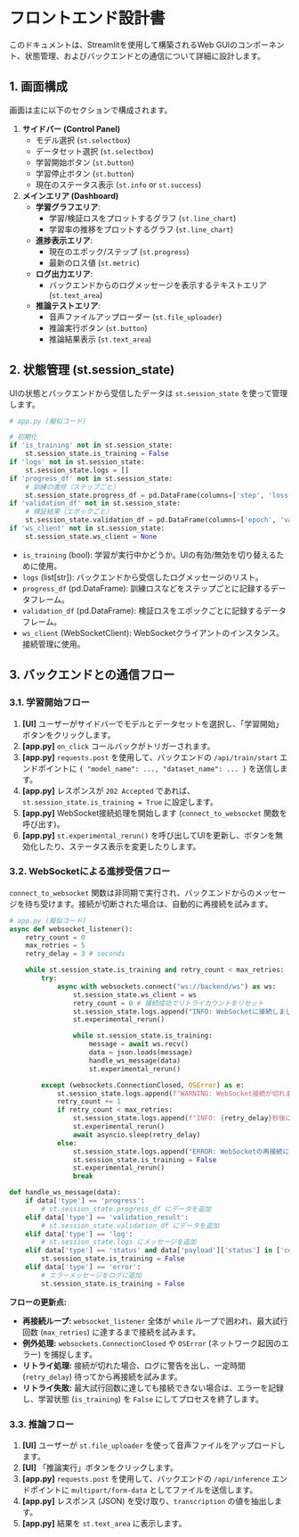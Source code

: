 # フロントエンド設計書

このドキュメントは、Streamlitを使用して構築されるWeb GUIのコンポーネント、状態管理、およびバックエンドとの通信について詳細に設計します。

## 1. 画面構成

画面は主に以下のセクションで構成されます。

1.  **サイドバー (Control Panel)**
    -   モデル選択 (`st.selectbox`)
    -   データセット選択 (`st.selectbox`)
    -   学習開始ボタン (`st.button`)
    -   学習停止ボタン (`st.button`)
    -   現在のステータス表示 (`st.info` or `st.success`)
2.  **メインエリア (Dashboard)**
    -   **学習グラフエリア**:
        -   学習/検証ロスをプロットするグラフ (`st.line_chart`)
        -   学習率の推移をプロットするグラフ (`st.line_chart`)
    -   **進捗表示エリア**:
        -   現在のエポック/ステップ (`st.progress`)
        -   最新のロス値 (`st.metric`)
    -   **ログ出力エリア**:
        -   バックエンドからのログメッセージを表示するテキストエリア (`st.text_area`)
    -   **推論テストエリア**:
        -   音声ファイルアップローダー (`st.file_uploader`)
        -   推論実行ボタン (`st.button`)
        -   推論結果表示 (`st.text_area`)

## 2. 状態管理 (st.session_state)

UIの状態とバックエンドから受信したデータは `st.session_state` を使って管理します。

```python
# app.py (擬似コード)

# 初期化
if 'is_training' not in st.session_state:
    st.session_state.is_training = False
if 'logs' not in st.session_state:
    st.session_state.logs = []
if 'progress_df' not in st.session_state:
    # 訓練の進捗（ステップごと）
    st.session_state.progress_df = pd.DataFrame(columns=['step', 'loss', 'lr', 'epoch'])
if 'validation_df' not in st.session_state:
    # 検証結果（エポックごと）
    st.session_state.validation_df = pd.DataFrame(columns=['epoch', 'val_loss'])
if 'ws_client' not in st.session_state:
    st.session_state.ws_client = None
```

-   `is_training` (bool): 学習が実行中かどうか。UIの有効/無効を切り替えるために使用。
-   `logs` (list[str]): バックエンドから受信したログメッセージのリスト。
-   `progress_df` (pd.DataFrame): 訓練ロスなどをステップごとに記録するデータフレーム。
-   `validation_df` (pd.DataFrame): 検証ロスをエポックごとに記録するデータフレーム。
-   `ws_client` (WebSocketClient): WebSocketクライアントのインスタンス。接続管理に使用。

## 3. バックエンドとの通信フロー

### 3.1. 学習開始フロー

1.  **[UI]** ユーザーがサイドバーでモデルとデータセットを選択し、「学習開始」ボタンをクリックします。
2.  **[app.py]** `on_click` コールバックがトリガーされます。
3.  **[app.py]** `requests.post` を使用して、バックエンドの `/api/train/start` エンドポイントに `{ "model_name": ..., "dataset_name": ... }` を送信します。
4.  **[app.py]** レスポンスが `202 Accepted` であれば、`st.session_state.is_training = True` に設定します。
5.  **[app.py]** WebSocket接続処理を開始します (`connect_to_websocket` 関数を呼び出す)。
6.  **[app.py]** `st.experimental_rerun()` を呼び出してUIを更新し、ボタンを無効化したり、ステータス表示を変更したりします。

### 3.2. WebSocketによる進捗受信フロー

`connect_to_websocket` 関数は非同期で実行され、バックエンドからのメッセージを待ち受けます。接続が切断された場合は、自動的に再接続を試みます。

```python
# app.py (擬似コード)
async def websocket_listener():
    retry_count = 0
    max_retries = 5
    retry_delay = 3 # seconds

    while st.session_state.is_training and retry_count < max_retries:
        try:
            async with websockets.connect("ws://backend/ws") as ws:
                st.session_state.ws_client = ws
                retry_count = 0 # 接続成功でリトライカウントをリセット
                st.session_state.logs.append("INFO: WebSocketに接続しました。")
                st.experimental_rerun()

                while st.session_state.is_training:
                    message = await ws.recv()
                    data = json.loads(message)
                    handle_ws_message(data)
                    st.experimental_rerun()

        except (websockets.ConnectionClosed, OSError) as e:
            st.session_state.logs.append(f"WARNING: WebSocket接続が切れました: {e}")
            retry_count += 1
            if retry_count < max_retries:
                st.session_state.logs.append(f"INFO: {retry_delay}秒後に再接続します... ({retry_count}/{max_retries})")
                st.experimental_rerun()
                await asyncio.sleep(retry_delay)
            else:
                st.session_state.logs.append("ERROR: WebSocketの再接続に失敗しました。")
                st.session_state.is_training = False
                st.experimental_rerun()
                break

def handle_ws_message(data):
    if data['type'] == 'progress':
        # st.session_state.progress_df にデータを追加
    elif data['type'] == 'validation_result':
        # st.session_state.validation_df にデータを追加
    elif data['type'] == 'log':
        # st.session_state.logs にメッセージを追加
    elif data['type'] == 'status' and data['payload']['status'] in ['completed', 'stopped']:
        st.session_state.is_training = False
    elif data['type'] == 'error':
        # エラーメッセージをログに追加
        st.session_state.is_training = False
```

**フローの更新点:**

-   **再接続ループ:** `websocket_listener` 全体が `while` ループで囲われ、最大試行回数 (`max_retries`) に達するまで接続を試みます。
-   **例外処理:** `websockets.ConnectionClosed` や `OSError` (ネットワーク起因のエラー) を捕捉します。
-   **リトライ処理:** 接続が切れた場合、ログに警告を出し、一定時間 (`retry_delay`) 待ってから再接続を試みます。
-   **リトライ失敗:** 最大試行回数に達しても接続できない場合は、エラーを記録し、学習状態 (`is_training`) を `False` にしてプロセスを終了します。

### 3.3. 推論フロー

1.  **[UI]** ユーザーが `st.file_uploader` を使って音声ファイルをアップロードします。
2.  **[UI]** 「推論実行」ボタンをクリックします。
3.  **[app.py]** `requests.post` を使用して、バックエンドの `/api/inference` エンドポイントに `multipart/form-data` としてファイルを送信します。
4.  **[app.py]** レスポンス (JSON) を受け取り、`transcription` の値を抽出します。
5.  **[app.py]** 結果を `st.text_area` に表示します。
